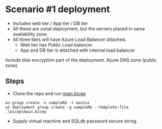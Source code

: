 # Scenario #1 deployment
- Includes web tier / App tier / DB tier 
- All these are zonal deployment, but the servers placed in same availability zone.
- All three tiers will have Azure Load Balancer attached.
    - Web tier has Public Load balancer
    - App and DB tier is attached with internal load balancer
    
Include disk encryption part of the deployment.
Azure DNS zone (public zone).

## Steps
- Clone the repo and run [main.bicep](./main.bicep)
```
az group create -n sampleRG -l eastus
az deployment group create -g sampleRG --template-file .\bicep\main.bicep
```
- Supply virtual machine and SQLdb password secure string.